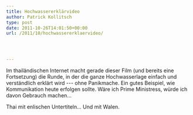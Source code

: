 ```yaml
---
title: Hochwassererklärvideo
author: Patrick Kollitsch
type: post
date: 2011-10-26T14:01:50+00:00
url: /2011/10/hochwassererklaervideo/




---
```

<div class="media movie">
</div>

Im thailändischen Internet macht gerade dieser Film (und bereits eine Fortsetzung) die Runde, in der die ganze Hochwasserlage einfach und verständlich erklärt wird --- ohne Panikmache. Ein gutes Beispiel, wie Kommunikation heute erfolgen sollte. Wäre ich Prime Ministress, würde ich davon Gebrauch machen...

Thai mit enlischen Untertiteln... Und mit Walen.
